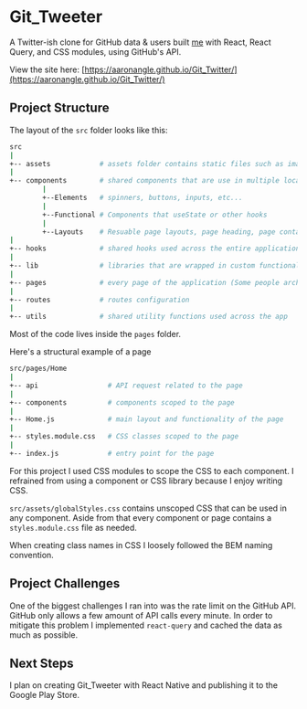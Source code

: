 # Git_Tweeter

A Twitter-ish clone for GitHub data &amp; users built [me](https://aaronangle.github.io/Portfolio/) with React, React Query, and CSS modules, using GitHub's API.

View the site here: [https://aaronangle.github.io/Git_Twitter/](https://aaronangle.github.io/Git_Twitter/)

## Project Structure

The layout of the `src` folder looks like this:

```sh
src
|
+-- assets            # assets folder contains static files such as images and global CSS stylesheet.
|
+-- components        # shared components that are use in multiple locations across the application
        |
        +--Elements   # spinners, buttons, inputs, etc...
        |
        +--Functional # Components that useState or other hooks
        |
        +--Layouts    # Resuable page layouts, page heading, page containers, etc...
|
+-- hooks             # shared hooks used across the entire application
|
+-- lib               # libraries that are wrapped in custom functionality and exported
|
+-- pages             # every page of the application (Some people architect React apps by features instead of pages. For this project I thought pages made more sense to go with)
|
+-- routes            # routes configuration
|
+-- utils             # shared utility functions used across the app
```

Most of the code lives inside the `pages` folder.

Here's a structural example of a page

```sh
src/pages/Home
|
+-- api                 # API request related to the page
|
+-- components          # components scoped to the page
|
+-- Home.js             # main layout and functionality of the page
|
+-- styles.module.css   # CSS classes scoped to the page
|
+-- index.js            # entry point for the page
```

For this project I used CSS modules to scope the CSS to each component. I refrained from using a component or CSS library because I enjoy writing CSS.

`src/assets/globalStyles.css` contains unscoped CSS that can be used in any component. Aside from that every component or page contains a `styles.module.css` file as needed.

When creating class names in CSS I loosely followed the BEM naming convention.

## Project Challenges

One of the biggest challenges I ran into was the rate limit on the GitHub API. GitHub only allows a few amount of API calls every minute. In order to mitigate this problem I implemented `react-query` and cached the data as much as possible.

## Next Steps

I plan on creating Git_Tweeter with React Native and publishing it to the Google Play Store.
